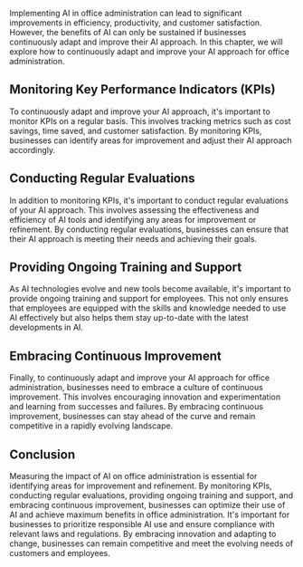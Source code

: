 

Implementing AI in office administration can lead to significant improvements in efficiency, productivity, and customer satisfaction. However, the benefits of AI can only be sustained if businesses continuously adapt and improve their AI approach. In this chapter, we will explore how to continuously adapt and improve your AI approach for office administration.

Monitoring Key Performance Indicators (KPIs)
--------------------------------------------

To continuously adapt and improve your AI approach, it's important to monitor KPIs on a regular basis. This involves tracking metrics such as cost savings, time saved, and customer satisfaction. By monitoring KPIs, businesses can identify areas for improvement and adjust their AI approach accordingly.

Conducting Regular Evaluations
------------------------------

In addition to monitoring KPIs, it's important to conduct regular evaluations of your AI approach. This involves assessing the effectiveness and efficiency of AI tools and identifying any areas for improvement or refinement. By conducting regular evaluations, businesses can ensure that their AI approach is meeting their needs and achieving their goals.

Providing Ongoing Training and Support
--------------------------------------

As AI technologies evolve and new tools become available, it's important to provide ongoing training and support for employees. This not only ensures that employees are equipped with the skills and knowledge needed to use AI effectively but also helps them stay up-to-date with the latest developments in AI.

Embracing Continuous Improvement
--------------------------------

Finally, to continuously adapt and improve your AI approach for office administration, businesses need to embrace a culture of continuous improvement. This involves encouraging innovation and experimentation and learning from successes and failures. By embracing continuous improvement, businesses can stay ahead of the curve and remain competitive in a rapidly evolving landscape.

Conclusion
----------

Measuring the impact of AI on office administration is essential for identifying areas for improvement and refinement. By monitoring KPIs, conducting regular evaluations, providing ongoing training and support, and embracing continuous improvement, businesses can optimize their use of AI and achieve maximum benefits in office administration. It's important for businesses to prioritize responsible AI use and ensure compliance with relevant laws and regulations. By embracing innovation and adapting to change, businesses can remain competitive and meet the evolving needs of customers and employees.
